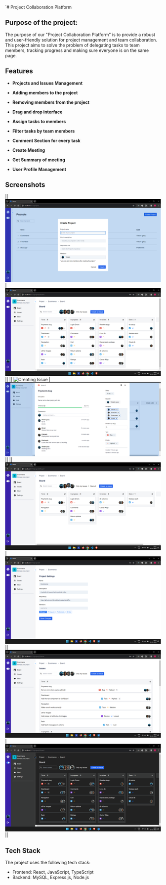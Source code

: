 `# Project Collaboration Platform

## Purpose of the project:

The purpose of our "Project Collaboration Platform" is to provide a robust and user-friendly solution for project management and team collaboration. This project aims to solve the problem of delegating tasks to team members, tracking progress and making sure everyone is on the same page.

## Features

* **Projects and Issues Management**

* **Adding members to the project** 

* **Removing members from the project** 

* **Drag and drop interface**

* **Assign tasks to members**

* **Filter tasks by team members**

* **Comment Section for every task**

* **Create Meeting**

* **Get Summary of meeting**

* **User Profile Management**

## Screenshots

|| ![Creating Project](screenshots/createProject.png "Creating Project") | ![Task Board](screenshots/taskBoard.png "Task Board")||
|| ![Creating Issue](screenshots/createIssue.png.png "Creating Issue") | ![Issue Detail](screenshots/issueDetail.png "Issue Detail")||
|| ![Filter by member](screenshots/filter1.png "Filter by member") | ![Adding and Removing members to the project](screenshots/settings.png "Adding and Removing members to the project")|| ![Issues](screenshots/issues.png "Issues") | ![Dark mode](screenshots/darkmode.png "Dark mode")||


## Tech Stack

The project uses the following tech stack:

* Frontend: React, JavaScript, TypeScript
* Backend: MySQL, Express.js, Node.js

